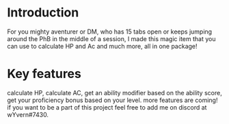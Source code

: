 # Introduction
For you mighty aventurer or DM, who has 15 tabs open or keeps jumping around the PhB in the middle of a session, I made this magic item that you can use to calculate HP and Ac and much more, all in one package! 
# Key features
calculate HP, calculate AC, get an ability modifier based on the ability score, get your proficiency bonus based on your level.
more features are coming!
if you want to be a part of this project feel free to add me on discord at wYvern#7430.
